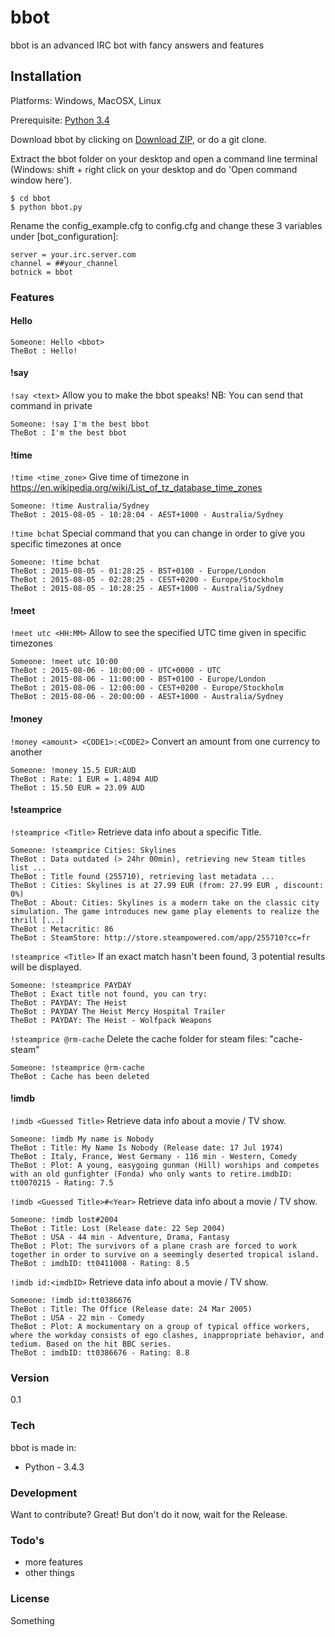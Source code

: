 # bbot
bbot is an advanced IRC bot with fancy answers and features

## Installation
Platforms: Windows, MacOSX, Linux

Prerequisite: [Python 3.4](https://www.python.org/)

Download bbot by clicking on [Download ZIP](https://github.com/Djidiouf/bbot/archive/master.zip), or do a git clone.

Extract the bbot folder on your desktop and open a command line terminal (Windows: shift + right click on your desktop and do 'Open command window here').

    $ cd bbot
    $ python bbot.py

Rename the config_example.cfg to config.cfg and change these 3 variables under [bot_configuration]:

    server = your.irc.server.com
    channel = ##your_channel
    botnick = bbot

### Features

#### Hello <bbot>

    Someone: Hello <bbot>
    TheBot : Hello!


#### !say
````!say <text>```` Allow you to make the bbot speaks! NB: You can send that command in private

    Someone: !say I'm the best bbot
    TheBot : I'm the best bbot


#### !time
````!time <time_zone>```` Give time of timezone in https://en.wikipedia.org/wiki/List_of_tz_database_time_zones

    Someone: !time Australia/Sydney
    TheBot : 2015-08-05 - 10:28:04 - AEST+1000 - Australia/Sydney


````!time bchat```` Special command that you can change in order to give you specific timezones at once

    Someone: !time bchat
    TheBot : 2015-08-05 - 01:28:25 - BST+0100 - Europe/London
    TheBot : 2015-08-05 - 02:28:25 - CEST+0200 - Europe/Stockholm
    TheBot : 2015-08-05 - 10:28:25 - AEST+1000 - Australia/Sydney


#### !meet
````!meet utc <HH:MM>```` Allow to see the specified UTC time given in specific timezones

    Someone: !meet utc 10:00
    TheBot : 2015-08-06 - 10:00:00 - UTC+0000 - UTC
    TheBot : 2015-08-06 - 11:00:00 - BST+0100 - Europe/London
    TheBot : 2015-08-06 - 12:00:00 - CEST+0200 - Europe/Stockholm
    TheBot : 2015-08-06 - 20:00:00 - AEST+1000 - Australia/Sydney


#### !money
````!money <amount> <CODE1>:<CODE2>```` Convert an amount from one currency to another

    Someone: !money 15.5 EUR:AUD
    TheBot : Rate: 1 EUR = 1.4894 AUD
    TheBot : 15.50 EUR = 23.09 AUD


#### !steamprice
````!steamprice <Title>```` Retrieve data info about a specific Title.

    Someone: !steamprice Cities: Skylines
    TheBot : Data outdated (> 24hr 00min), retrieving new Steam titles list ...
    TheBot : Title found (255710), retrieving last metadata ...
    TheBot : Cities: Skylines is at 27.99 EUR (from: 27.99 EUR , discount: 0%)
    TheBot : About: Cities: Skylines is a modern take on the classic city simulation. The game introduces new game play elements to realize the thrill [...]
    TheBot : Metacritic: 86
    TheBot : SteamStore: http://store.steampowered.com/app/255710?cc=fr


````!steamprice <Title>```` If an exact match hasn't been found, 3 potential results will be displayed.

    Someone: !steamprice PAYDAY
    TheBot : Exact title not found, you can try:
    TheBot : PAYDAY: The Heist
    TheBot : PAYDAY The Heist Mercy Hospital Trailer
    TheBot : PAYDAY: The Heist - Wolfpack Weapons
    
````!steamprice @rm-cache```` Delete the cache folder for steam files: "cache-steam"

    Someone: !steamprice @rm-cache
    TheBot : Cache has been deleted
    
#### !imdb
````!imdb <Guessed Title>```` Retrieve data info about a movie / TV show.

    Someone: !imdb My name is Nobody
    TheBot : Title: My Name Is Nobody (Release date: 17 Jul 1974)
    TheBot : Italy, France, West Germany - 116 min - Western, Comedy
    TheBot : Plot: A young, easygoing gunman (Hill) worships and competes with an old gunfighter (Fonda) who only wants to retire.imdbID: tt0070215 - Rating: 7.5

````!imdb <Guessed Title>#<Year>```` Retrieve data info about a movie / TV show.

    Someone: !imdb lost#2004
    TheBot : Title: Lost (Release date: 22 Sep 2004)
    TheBot : USA - 44 min - Adventure, Drama, Fantasy
    TheBot : Plot: The survivors of a plane crash are forced to work together in order to survive on a seemingly deserted tropical island.
    TheBot : imdbID: tt0411008 - Rating: 8.5

````!imdb id:<imdbID>```` Retrieve data info about a movie / TV show.

    Someone: !imdb id:tt0386676
    TheBot : Title: The Office (Release date: 24 Mar 2005)
    TheBot : USA - 22 min - Comedy
    TheBot : Plot: A mockumentary on a group of typical office workers, where the workday consists of ego clashes, inappropriate behavior, and tedium. Based on the hit BBC series.
    TheBot : imdbID: tt0386676 - Rating: 8.8

### Version
0.1

### Tech
bbot is made in:

* Python - 3.4.3

### Development
Want to contribute? Great! But don't do it now, wait for the Release.

### Todo's
* more features
* other things

### License
Something
